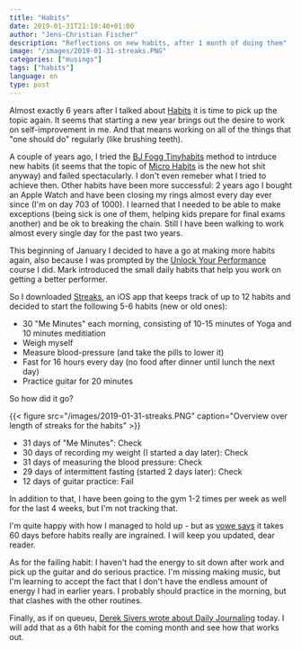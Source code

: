 ```yaml
---
title: "Habits"
date: 2019-01-31T21:19:40+01:00
author: "Jens-Christian Fischer"
description: "Reflections on new habits, after 1 month of doing them"
image: "/images/2019-01-31-streaks.PNG"
categories: ["musings"]
tags: ["habits"]
language: en
type: post
---
```

Almost exactly 6 years after I talked about [Habits](/2013/01/29/99-habits/) it is time
to pick up the topic again. It seems that starting a new year brings out the desire to 
work on self-improvement in me. And that means working on all of the things that
"one should do" regularly (like brushing teeth).

A couple of years ago, I tried the [BJ Fogg Tinyhabits](https://www.tinyhabits.com/) method
to intrduce new habits (it seems that the topic of [Micro Habits](https://www.startpage.com/do/dsearch?query=micro+habits&cat=web&pl=ext-ff&language=english)
is the new hot shit anyway) and failed spectacularly. I don't even remeber what I tried
to achieve then. Other habits have been more successful: 2 years ago I bought an Apple 
Watch and have been closing my rings almost every day ever since (I'm on day 703 of 1000). 
I learned that I needed to be able to make exceptions (being sick is one of them, helping
kids prepare for final exams another) and be ok to breaking the chain. Still I have been 
walking to work almost every single day for the past two years. 

This beginning of January I decided to have a go at making more habits again, also because
I was prompted by the [Unlock Your Performance](https://playinthezone.com/unlock-your-performance/) course
I did. Mark introduced the small daily habits that help you work on getting a better performer.

So I downloaded [Streaks](https://streaksapp.com/), an iOS app that keeps track of up to 12 habits 
and decided to start the following 5-6 habits (new or old ones):

- 30 "Me Minutes" each morning, consisting of 10-15 minutes of Yoga and 10 minutes
  meditiation
- Weigh myself
- Measure blood-pressure (and take the pills to lower it)
- Fast for 16 hours every day (no food after dinner until lunch the next day)
- Practice guitar for 20 minutes

So how did it go?

{{< figure src="/images/2019-01-31-streaks.PNG" caption="Overview over length of streaks for the habits" >}}

- 31 days of "Me Minutes": Check
- 30 days of recording my weight (I started a day later): Check
- 31 days of measuring the blood pressure: Check
- 29 days of intermittent fasting (started 2 days later): Check
- 12 days of guitar practice: Fail

In addition to that, I have been going to the gym 1-2 times per week as well for the last 4 weeks,
but I'm not tracking that. 

I'm quite happy with how I managed to hold up - but as [vowe says](https://vowe.net/archives/017677.html)
it takes 60 days before habits really are ingrained. I will keep you updated, dear reader. 

As for the failing habit: I haven't had the energy to sit down after work and pick up the guitar and 
do serious practice. I'm missing making music, but I'm learning to accept the fact that I don't have
the endless amount of energy I had in earlier years. I probably should practice in the morning, but that
clashes with the other routines. 

Finally, as if on queueu, [Derek Sivers wrote about Daily Journaling](https://sivers.org/dj) today. 
I will add that as a 6th habit for the coming month and see how that works out.

